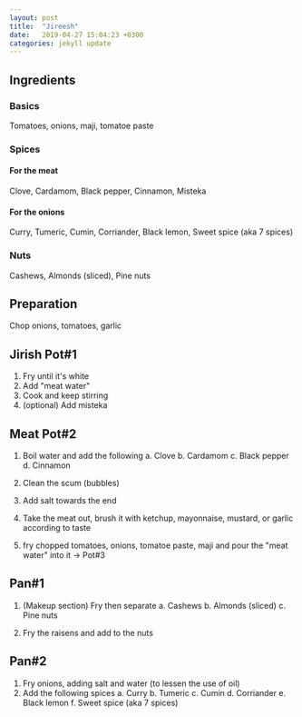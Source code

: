 ```yaml
---
layout: post
title:  "Jireesh"
date:   2019-04-27 15:04:23 +0300
categories: jekyll update
---
```


Ingredients
-----------

### Basics

Tomatoes, onions, maji, tomatoe paste

### Spices

#### For the meat

Clove, Cardamom, Black pepper, Cinnamon, Misteka

#### For the onions

Curry, Tumeric, Cumin, Corriander, Black lemon, Sweet spice (aka 7
spices)

### Nuts

Cashews, Almonds (sliced), Pine nuts

Preparation
-----------

Chop onions, tomatoes, garlic

Jirish Pot\#1
-------------

1.  Fry until it's white
2.  Add "meat water"
3.  Cook and keep stirring
4.  (optional) Add misteka

Meat Pot\#2
-----------

1.  Boil water and add the following
    a.  Clove
    b.  Cardamom
    c.  Black pepper
    d.  Cinnamon

2.  Clean the scum (bubbles)
3.  Add salt towards the end
4.  Take the meat out, brush it with ketchup, mayonnaise, mustard, or
    garlic according to taste
5.  fry chopped tomatoes, onions, tomatoe paste, maji and pour the "meat
    water" into it → Pot\#3

Pan\#1
------

1.  (Makeup section) Fry then separate
    a.  Cashews
    b.  Almonds (sliced)
    c.  Pine nuts

2.  Fry the raisens and add to the nuts

Pan\#2
------

1.  Fry onions, adding salt and water (to lessen the use of oil)
2.  Add the following spices
    a.  Curry
    b.  Tumeric
    c.  Cumin
    d.  Corriander
    e.  Black lemon
    f.  Sweet spice (aka 7 spices)